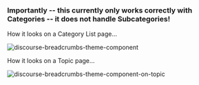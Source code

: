 ### Importantly -- this currently only works correctly with Categories -- it does not handle Subcategories!

How it looks on a Category List page...

![discourse-breadcrumbs-theme-component](https://github.com/denvergeeks/discourse-breadcrumbs/assets/322529/21b9204e-d4b9-4ea4-8999-363dff21eb9b)

How it looks on a Topic page...

![discourse-breadcrumbs-theme-component-on-topic](https://github.com/denvergeeks/discourse-breadcrumb-links/assets/322529/9efd1bd6-b686-42d2-a60b-b74750ee1d02)
